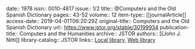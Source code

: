 date:: 1978
issn:: 0010-4817
issue:: 1/2
title:: @Computers and the Old Spanish Dictionary
pages:: 43-52
volume:: 12
item-type:: [[journalArticle]]
access-date:: 2019-04-01T06:20:29Z
original-title:: Computers and the Old Spanish Dictionary
url:: https://www.jstor.org/stable/30199934
publication-title:: Computers and the Humanities
archive:: JSTOR
authors:: [[John J. Nitti]]
library-catalog:: JSTOR
links:: [Local library](zotero://select/groups/2386895/items/YZHE6W2H), [Web library](https://www.zotero.org/groups/2386895/items/YZHE6W2H)
